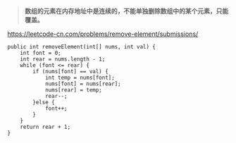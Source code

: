 >**数组的元素在内存地址中是连续的，不能单独删除数组中的某个元素，只能覆盖。**

https://leetcode-cn.com/problems/remove-element/submissions/


```
public int removeElement(int[] nums, int val) {
    int font = 0;
    int rear = nums.length - 1;
    while (font <= rear) {
        if (nums[font] == val) {
            int temp = nums[font];
            nums[font] = nums[rear];
            nums[rear] = temp;
            rear--;
        }else {
            font++;
        }
    }
    return rear + 1;
}
```